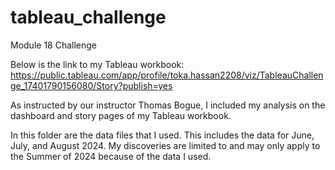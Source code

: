 # tableau_challenge
Module 18 Challenge

Below is the link to my Tableau workbook:
https://public.tableau.com/app/profile/toka.hassan2208/viz/TableauChallenge_17401790156080/Story?publish=yes

As instructed by our instructor Thomas Bogue, I included my analysis on the dashboard and story pages of my Tableau workbook.

In this folder are the data files that I used. 
This includes the data for June, July, and August 2024.
My discoveries are limited to and may only apply to the Summer of 2024 because of the data I used.
